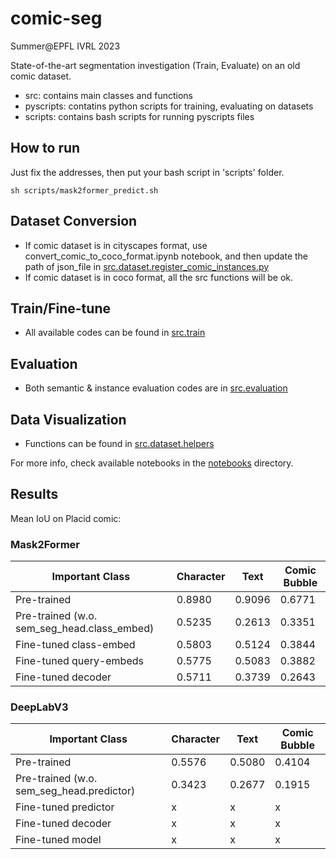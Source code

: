# comic-seg
Summer@EPFL IVRL 2023

State-of-the-art segmentation investigation (Train, Evaluate) on an old comic dataset.
- src: contains main classes and functions
- pyscripts: contatins python scripts for training, evaluating on datasets
- scripts: contains bash scripts for running pyscripts files

## How to run

Just fix the addresses, then put your bash script in 'scripts' folder.

```
sh scripts/mask2former_predict.sh
```

## Dataset Conversion
- If comic dataset is in cityscapes format, use convert_comic_to_coco_format.ipynb notebook, and then update the path of json_file in [src.dataset.register_comic_instances.py](https://github.com/yaldashbz/comic-seg/blob/main/convert_comic_to_coco_format.ipynb)
- If comic dataset is in coco format, all the src functions will be ok.

## Train/Fine-tune
- All available codes can be found in [src.train](https://github.com/yaldashbz/comic-seg/tree/main/src/train)

## Evaluation
- Both semantic & instance evaluation codes are in [src.evaluation](https://github.com/yaldashbz/comic-seg/tree/main/src/evaluation)

## Data Visualization
- Functions can be found in [src.dataset.helpers](https://github.com/yaldashbz/comic-seg/tree/main/src/dataset/helpers.py)

For more info, check available notebooks in the [notebooks](https://github.com/yaldashbz/comic-seg/tree/main/notebooks) directory.

## Results

Mean IoU on Placid comic:

### Mask2Former
Important Class | Character | Text | Comic Bubble
--- | --- | --- | ---
Pre-trained |  0.8980 | 0.9096 | 0.6771
Pre-trained (w.o. sem_seg_head.class_embed) | 0.5235 | 0.2613 | 0.3351
Fine-tuned class-embed | 0.5803 | 0.5124 | 0.3844
Fine-tuned query-embeds | 0.5775 | 0.5083 | 0.3882
Fine-tuned decoder | 0.5711 | 0.3739 | 0.2643


### DeepLabV3
Important Class | Character | Text | Comic Bubble
--- | --- | --- | ---
Pre-trained | 0.5576 | 0.5080 | 0.4104 
Pre-trained (w.o. sem_seg_head.predictor) | 0.3423 | 0.2677 | 0.1915
Fine-tuned predictor | x | x | x
Fine-tuned decoder | x | x | x
Fine-tuned model | x | x | x
